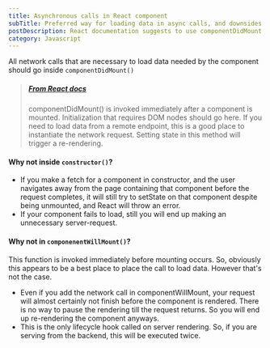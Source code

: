```yaml
---
title: Asynchronous calls in React component
subTitle: Preferred way for loading data in async calls, and downsides of other options. 
postDescription: React documentation suggests to use componentDidMount for async calls. Here is the explanation of why you shouldn't do in constructor or in componentWillMount.
category: Javascript
---
```

All network calls that are necessary to load data needed by the component should go inside `componentDidMount()`

> ##### [From React docs](https://facebook.github.io/react/docs/react-component.html#componentdidmount)
> 
> componentDidMount() is invoked immediately after a component is mounted. Initialization that requires DOM nodes should go here. If you need to load data from a remote endpoint, this is a good place to instantiate the network request. Setting state in this method will trigger a re-rendering.

#### Why not inside `constructor()`?

*   If you make a fetch for a component in constructor, and the user navigates away from the page containing that component before the request completes, it will still try to setState on that component despite being unmounted, and React will throw an error.
*   If your component fails to load, still you will end up making an unnecessary server-request.

#### Why not in `componenentWillMount()`?

This function is invoked immediately before mounting occurs. So, obviously this appears to be a best place to place the call to load data. However that's not the case.

*   Even if you add the network call in componentWillMount, your request will almost certainly not finish before the component is rendered. There is no way to pause the rendering till the request returns. So you will end up re-rendering the component anyways.
*   This is the only lifecycle hook called on server rendering. So, if you are serving from the backend, this will be executed twice.